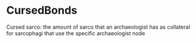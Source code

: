 # CursedBonds
 Cursed sarco: the amount of sarco that an archaeologist has as collateral for sarcophagi that use the specific archaeologist node
